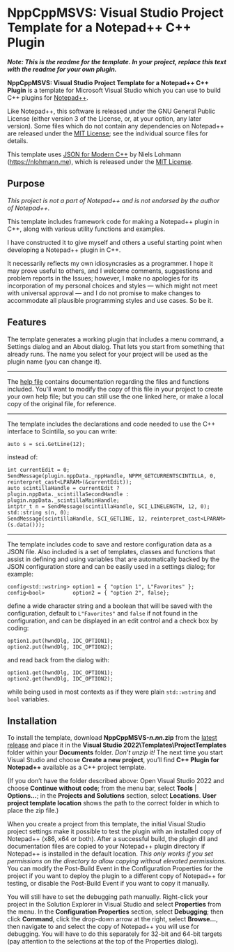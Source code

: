 # NppCppMSVS: Visual Studio Project Template for a Notepad++ C++ Plugin

***Note: This is the readme for the template. In your project, replace this text with the readme for your own plugin.***

**NppCppMSVS: Visual Studio Project Template for a Notepad++ C++ Plugin** is a template for Microsoft Visual Studio which you can use to build C++ plugins for [Notepad++](https://github.com/notepad-plus-plus/notepad-plus-plus).

Like Notepad++, this software is released under the GNU General Public License (either version 3 of the License, or, at your option, any later version). Some files which do not contain any dependencies on Notepad++ are released under the [MIT License](https://www.opensource.org/licenses/MIT); see the individual source files for details.

This template uses [JSON for Modern C++](https://github.com/nlohmann/json) by Niels Lohmann (https://nlohmann.me), which is released under the [MIT License](https://www.opensource.org/licenses/MIT).

## Purpose

*This project is not a part of Notepad++ and is not endorsed by the author of Notepad++.*

This template includes framework code for making a Notepad++ plugin in C++, along with various utility functions and examples.

I have constructed it to give myself and others a useful starting point when developing a Notepad++ plugin in C++. 

It necessarily reflects my own idiosyncrasies as a programmer. I hope it may prove useful to others, and I welcome comments, suggestions and problem reports in the Issues; however, I make no apologies for its incorporation of my personal choices and styles — which might not meet with universal approval — and I do not promise to make changes to accommodate all plausible programming styles and use cases. So be it.

## Features

The template generates a working plugin that includes a menu command, a Settings dialog and an About dialog. That lets you start from something that already runs. The name you select for your project will be used as the plugin name (you can change it).

---

The [help file](https://coises.github.io/NppCppMSVS/help.htm) contains documentation regarding the files and functions included. You'll want to modify the copy of this file in your project to create your own help file; but you can still use the one linked here, or make a local copy of the original file, for reference.

---

The template includes the declarations and code needed to use the C++ interface to Scintilla, so you can write:
```
auto s = sci.GetLine(12);
```
instead of:
```
int currentEdit = 0;
SendMessage(plugin.nppData._nppHandle, NPPM_GETCURRENTSCINTILLA, 0, reinterpret_cast<LPARAM>(&currentEdit));
auto scintillaHandle = currentEdit ? plugin.nppData._scintillaSecondHandle : plugin.nppData._scintillaMainHandle;
intptr_t n = SendMessage(scintillaHandle, SCI_LINELENGTH, 12, 0);
std::string s(n, 0);
SendMessage(scintillaHandle, SCI_GETLINE, 12, reinterpret_cast<LPARAM>(s.data()));
```

---

The template includes code to save and restore configuration data as a JSON file. Also included is a set of templates, classes and functions that assist in defining and using variables that are automatically backed by the JSON configuration store and can be easily used in a settings dialog; for example:
```
config<std::wstring> option1 = { "option 1", L"Favorites" };
config<bool>         option2 = { "option 2", false};
```
define a wide character string and a boolean that will be saved with the configuration, default to `L"Favorites"` and `false` if not found in the configuration, and can be displayed in an edit control and a check box by coding:
```
option1.put(hwndDlg, IDC_OPTION1);
option2.put(hwndDlg, IDC_OPTION2);
```
and read back from the dialog with:
```
option1.get(hwndDlg, IDC_OPTION1);
option2.get(hwndDlg, IDC_OPTION2);
```
while being used in most contexts as if they were plain `std::wstring` and `bool` variables.

## Installation

To install the template, download **NppCppMSVS-*n.nn*.zip** from the [latest release](https://github.com/Coises/NppCppMSVS/releases/latest/) and place it in the **Visual Studio 2022\Templates\ProjectTemplates** folder within your **Documents** folder. *Don’t unzip it!* The next time you start Visual Studio and choose **Create a new project**, you’ll find **C++ Plugin for Notepad++** available as a C++ project template.

(If you don’t have the folder described above: Open Visual Studio 2022 and choose **Continue without code**; from the menu bar, select **Tools** | **Options...**; in the **Projects and Solutions** section, select **Locations**. **User project template location** shows the path to the correct folder in which to place the zip file.)

When you create a project from this template, the initial Visual Studio project settings make it possible to test the plugin with an installed copy of Notepad++ (x86, x64 or both). After a successful build, the plugin dll and documentation files are copied to your Notepad++ plugin directory if Notepad++ is installed in the default location. *This only works if you set permissions on the directory to allow copying without elevated permissions.* You can modify the Post-Build Event in the Configuration Properties for the project if you want to deploy the plugin to a different copy of Notepad++ for testing, or disable the Post-Build Event if you want to copy it manually.

You will still have to set the debugging path manually. Right-click your project in the Solution Explorer in Visual Studio and select **Properties** from the menu. In the **Configuration Properties** section, select **Debugging**; then click **Command**, click the drop-down arrow at the right, select **Browse...**, then navigate to and select the copy of Notepad++ you will use for debugging. You will have to do this separately for 32-bit and 64-bit targets (pay attention to the selections at the top of the Properties dialog).
